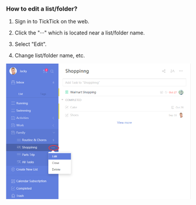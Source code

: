 ### How to edit a list/folder?

1. Sign in to TickTick on the web.

2. Click the "···" which is located near a list/folder name.

3. Select "Edit".

4. Change list/folder name, etc.

![](editfolder.png)

